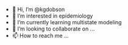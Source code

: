 - 👋 Hi, I’m @kgdobson
- 👀 I’m interested in epidemiology
- 🌱 I’m currently learning multistate modeling
- 💞️ I’m looking to collaborate on ...
- 📫 How to reach me ...

<!---
kgdobson/kgdobson is a ✨ special ✨ repository because its `README.md` (this file) appears on your GitHub profile.
You can click the Preview link to take a look at your changes.
--->

